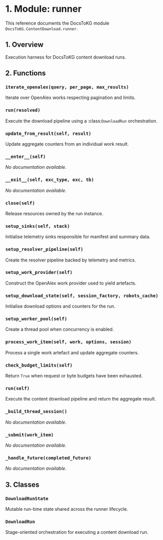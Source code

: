 # 1. Module: runner

This reference documents the DocsToKG module ``DocsToKG.ContentDownload.runner``.

## 1. Overview

Execution harness for DocsToKG content download runs.

## 2. Functions

### `iterate_openalex(query, per_page, max_results)`

Iterate over OpenAlex works respecting pagination and limits.

### `run(resolved)`

Execute the download pipeline using a :class:`DownloadRun` orchestration.

### `update_from_result(self, result)`

Update aggregate counters from an individual work result.

### `__enter__(self)`

*No documentation available.*

### `__exit__(self, exc_type, exc, tb)`

*No documentation available.*

### `close(self)`

Release resources owned by the run instance.

### `setup_sinks(self, stack)`

Initialise telemetry sinks responsible for manifest and summary data.

### `setup_resolver_pipeline(self)`

Create the resolver pipeline backed by telemetry and metrics.

### `setup_work_provider(self)`

Construct the OpenAlex work provider used to yield artefacts.

### `setup_download_state(self, session_factory, robots_cache)`

Initialise download options and counters for the run.

### `setup_worker_pool(self)`

Create a thread pool when concurrency is enabled.

### `process_work_item(self, work, options, session)`

Process a single work artefact and update aggregate counters.

### `check_budget_limits(self)`

Return ``True`` when request or byte budgets have been exhausted.

### `run(self)`

Execute the content download pipeline and return the aggregate result.

### `_build_thread_session()`

*No documentation available.*

### `_submit(work_item)`

*No documentation available.*

### `_handle_future(completed_future)`

*No documentation available.*

## 3. Classes

### `DownloadRunState`

Mutable run-time state shared across the runner lifecycle.

### `DownloadRun`

Stage-oriented orchestration for executing a content download run.

